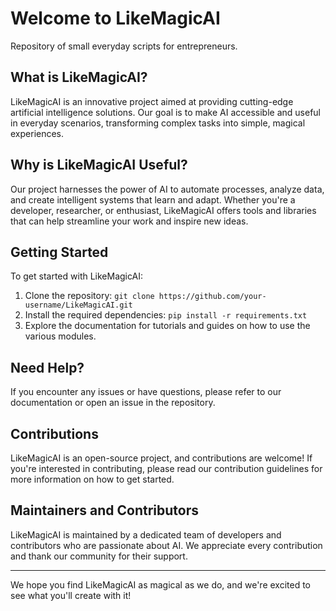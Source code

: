 # Welcome to LikeMagicAI
Repository of small everyday scripts for entrepreneurs.
## What is LikeMagicAI?
LikeMagicAI is an innovative project aimed at providing cutting-edge artificial intelligence solutions. Our goal is to make AI accessible and useful in everyday scenarios, transforming complex tasks into simple, magical experiences.

## Why is LikeMagicAI Useful?
Our project harnesses the power of AI to automate processes, analyze data, and create intelligent systems that learn and adapt. Whether you're a developer, researcher, or enthusiast, LikeMagicAI offers tools and libraries that can help streamline your work and inspire new ideas.

## Getting Started
To get started with LikeMagicAI:
1. Clone the repository: `git clone https://github.com/your-username/LikeMagicAI.git`
2. Install the required dependencies: `pip install -r requirements.txt`
3. Explore the documentation for tutorials and guides on how to use the various modules.

## Need Help?
If you encounter any issues or have questions, please refer to our documentation or open an issue in the repository.

## Contributions
LikeMagicAI is an open-source project, and contributions are welcome! If you're interested in contributing, please read our contribution guidelines for more information on how to get started.

## Maintainers and Contributors
LikeMagicAI is maintained by a dedicated team of developers and contributors who are passionate about AI. We appreciate every contribution and thank our community for their support.

---

We hope you find LikeMagicAI as magical as we do, and we're excited to see what you'll create with it!
